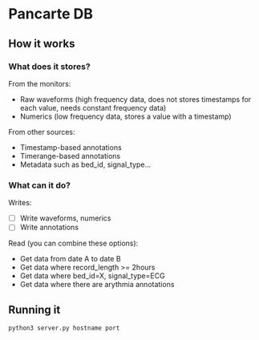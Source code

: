 # Pancarte DB

## How it works

### What does it stores?

From the monitors:

* Raw waveforms (high frequency data, does not stores timestamps for each value, needs constant frequency data)
* Numerics (low frequency data, stores a value with a timestamp)

From other sources:

* Timestamp-based annotations
* Timerange-based annotations
* Metadata such as bed_id, signal_type...


### What can it do?

Writes:

* [ ] Write waveforms, numerics
* [ ] Write annotations

Read (you can combine these options):

* Get data from date A to date B
* Get data where record_length >= 2hours
* Get data where bed_id=X, signal_type=ECG
* Get data where there are arythmia annotations


## Running it

```
python3 server.py hostname port
```